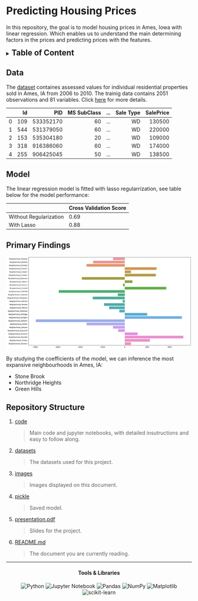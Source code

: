 
# Predicting Housing Prices

In this repository, the goal is to model housing prices in Ames, Iowa with linear regression. Which enables us to understand the main determining factors in the prices and predicting prices with the features. 

<details>
    <summary><h2>Table of Content</h2></summary>
    <ol>
        <li><a href="#data">Data</a></li>
        <li><a href="#model">Model</a></li>
        <li><a href="#primary-findings">Primary Findings</a></li>
        <li><a href="#repository-structure">Repository Structure</a></li>
        <li><a href="#tools">Tool & Libraries</a></li>
    </ol>
</details>
 
<style>
    details summary > * { 
    display: inline;
    }
</style>


## Data

The [dataset](./datasets) containes assessed values for individual residential properties sold in Ames, IA from 2006 to 2010. The trainig data contains 2051 observations and 81 variables. Click [here](./datasets) for more details.

|   |  Id |       PID | MS SubClass | ... | Sale Type | SalePrice |
|--:|----:|----------:|------------:|----:|----------:|----------:|
| 0 | 109 | 533352170 |          60 | ... |        WD |    130500 |
| 1 | 544 | 531379050 |          60 | ... |        WD |    220000 |
| 2 | 153 | 535304180 |          20 | ... |        WD |    109000 |
| 3 | 318 | 916386060 |          60 | ... |        WD |    174000 |
| 4 | 255 | 906425045 |          50 | ... |        WD |    138500 |

## Model

The linear regression model is fitted with lasso regularrization, see table below for the model performance:

|                        | Cross Validation Score |
|------------------------|------------------------|
| Without Regularization |          0.69          |
| With Lasso             |          0.88          |

## Primary Findings

![neighbourhoods](./images/Neighbourhoods.png "Neighbourhoods In Ames,IA")

By studying the coefficients of the model, we can inference the most expansive neighbourhoods in Ames, IA:

* Stone Brook
* Northridge Heights
* Green Hills

## Repository Structure

1. [code](./code/)
    > Main code and jupyter notebooks, with detailed insutructions and easy to follow along.

2. [datasets](./datasets/)
    > The datasets used for this project.

3. [images](./images/)
    > Images displayed on this document.

4. [pickle](./pickle/)
    > Saved model.

5. [presentation.pdf](./presentation.pdf)
    > Slides for the project.

6. [README.md](README.md)
    > The document you are currently reading.
---

<center><h4 id="tools">Tools & Libraries</center>

<div align="center">

![Python](https://img.shields.io/badge/python-3670A0?style=flat&logo=python&logoColor=ffdd54)
![Jupyter Notebook](https://img.shields.io/badge/jupyter-%23FA0F00.svg?style=flat&logo=jupyter&logoColor=white)
![Pandas](https://img.shields.io/badge/pandas-%23150458.svg?style=flat&logo=pandas&logoColor=white)
![NumPy](https://img.shields.io/badge/numpy-%23013243.svg?style=flat&logo=numpy&logoColor=white)
![Matplotlib](https://img.shields.io/badge/Matplotlib-%23#ffffff.svg?style=for-the-badge&logo=Matplotlib&logoColor=white)
![scikit-learn](https://img.shields.io/badge/scikit--learn-%23F7931E.svg?style=flat&logo=scikit-learn&logoColor=white)

</div>